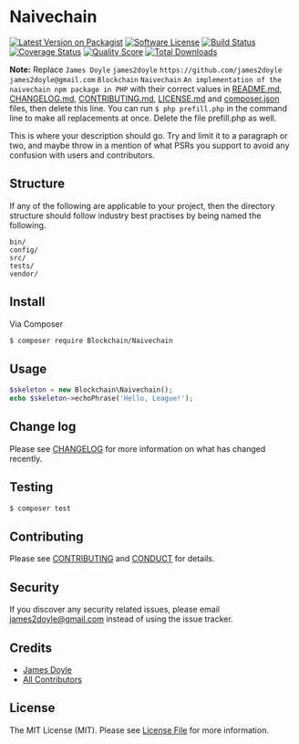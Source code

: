 # Naivechain

[![Latest Version on Packagist][ico-version]][link-packagist]
[![Software License][ico-license]](LICENSE.md)
[![Build Status][ico-travis]][link-travis]
[![Coverage Status][ico-scrutinizer]][link-scrutinizer]
[![Quality Score][ico-code-quality]][link-code-quality]
[![Total Downloads][ico-downloads]][link-downloads]

**Note:** Replace ```James Doyle``` ```james2doyle``` ```https://github.com/james2doyle``` ```james2doyle@gmail.com``` ```Blockchain``` ```Naivechain``` ```An implementation of the naivechain npm package in PHP``` with their correct values in [README.md](README.md), [CHANGELOG.md](CHANGELOG.md), [CONTRIBUTING.md](CONTRIBUTING.md), [LICENSE.md](LICENSE.md) and [composer.json](composer.json) files, then delete this line. You can run `$ php prefill.php` in the command line to make all replacements at once. Delete the file prefill.php as well.

This is where your description should go. Try and limit it to a paragraph or two, and maybe throw in a mention of what
PSRs you support to avoid any confusion with users and contributors.

## Structure

If any of the following are applicable to your project, then the directory structure should follow industry best practises by being named the following.

```
bin/        
config/
src/
tests/
vendor/
```


## Install

Via Composer

``` bash
$ composer require Blockchain/Naivechain
```

## Usage

``` php
$skeleton = new Blockchain\Naivechain();
echo $skeleton->echoPhrase('Hello, League!');
```

## Change log

Please see [CHANGELOG](CHANGELOG.md) for more information on what has changed recently.

## Testing

``` bash
$ composer test
```

## Contributing

Please see [CONTRIBUTING](CONTRIBUTING.md) and [CONDUCT](CONDUCT.md) for details.

## Security

If you discover any security related issues, please email james2doyle@gmail.com instead of using the issue tracker.

## Credits

- [James Doyle][link-author]
- [All Contributors][link-contributors]

## License

The MIT License (MIT). Please see [License File](LICENSE.md) for more information.

[ico-version]: https://img.shields.io/packagist/v/Blockchain/Naivechain.svg?style=flat-square
[ico-license]: https://img.shields.io/badge/license-MIT-brightgreen.svg?style=flat-square
[ico-travis]: https://img.shields.io/travis/Blockchain/Naivechain/master.svg?style=flat-square
[ico-scrutinizer]: https://img.shields.io/scrutinizer/coverage/g/Blockchain/Naivechain.svg?style=flat-square
[ico-code-quality]: https://img.shields.io/scrutinizer/g/Blockchain/Naivechain.svg?style=flat-square
[ico-downloads]: https://img.shields.io/packagist/dt/Blockchain/Naivechain.svg?style=flat-square

[link-packagist]: https://packagist.org/packages/Blockchain/Naivechain
[link-travis]: https://travis-ci.org/Blockchain/Naivechain
[link-scrutinizer]: https://scrutinizer-ci.com/g/Blockchain/Naivechain/code-structure
[link-code-quality]: https://scrutinizer-ci.com/g/Blockchain/Naivechain
[link-downloads]: https://packagist.org/packages/Blockchain/Naivechain
[link-author]: https://github.com/james2doyle
[link-contributors]: ../../contributors
